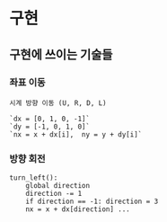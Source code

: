 # 구현

## 구현에 쓰이는 기술들
### **좌표 이동**
	시계 방향 이동 (U, R, D, L)
	
    `dx = [0, 1, 0, -1]`
    `dy = [-1, 0, 1, 0]`
    `nx = x + dx[i],  ny = y + dy[i]`

### **방향 회전**
	
    turn_left(): 
	    global direction
	    direction -= 1
	    if direction == -1: direction = 3
	    nx = x + dx[direction] ...
